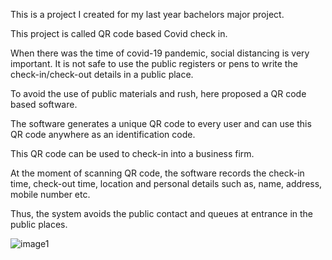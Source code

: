 This is a project I created for my last year bachelors major project.

This project is called QR code based Covid check in.

When there was the time of  covid-19 pandemic, social distancing is very important. It is not safe to use the public registers or pens to write the check-in/check-out details in a public place.

To avoid the use of public materials and rush, here proposed a QR code based software.

The software generates a unique QR code to every user and can use this QR code anywhere as an identification code.

This QR code can be used to check-in into a business firm. 

At the moment of scanning QR code, the software records the check-in time, check-out time, location and personal details such as, name, address, mobile number etc. 

Thus, the system avoids the public contact and queues at entrance in the public places.



![image1](../../../../../../../../../../../C:/Users/anant/OneDrive/Desktop/Dev/BCA/Semester%206/Major%20Project/Major%20Code/qr_code1/screenshots%20(1).png)

